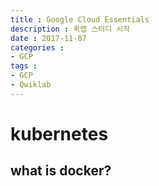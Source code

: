 ```yaml
---
title : Google Cloud Essentials
description : 퀵랩 스터디 시작
date : 2017-11-07
categories :
- GCP
tags :
- GCP
- Qwiklab
---
```


# kubernetes

## what is docker?
